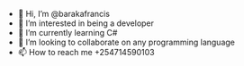 - 👋 Hi, I’m @barakafrancis
- 👀 I’m interested in being a developer
- 🌱 I’m currently learning C#
- 💞️ I’m looking to collaborate on any programming language
- 📫 How to reach me +254714590103

<!---
barakafrancis/barakafrancis is a ✨ special ✨ repository because its `README.md` (this file) appears on your GitHub profile.
You can click the Preview link to take a look at your changes.
--->
